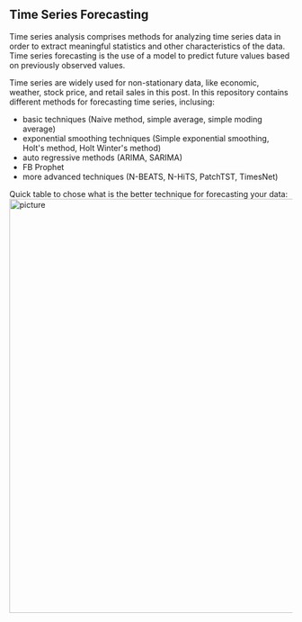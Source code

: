 ## Time Series Forecasting

Time series analysis comprises methods for analyzing time series data in order to extract meaningful statistics and other characteristics of the data. Time series forecasting is the use of a model to predict future values based on previously observed values.

Time series are widely used for non-stationary data, like economic, weather, stock price, and retail sales in this post. In this repository contains different methods for forecasting time series, inclusing:
* basic techniques (Naive method, simple average, simple moding average)
* exponential smoothing techniques (Simple exponential smoothing, Holt's method, Holt Winter's method)
* auto regressive methods (ARIMA, SARIMA)
* FB Prophet
* more advanced techniques (N-BEATS, N-HiTS, PatchTST, TimesNet)

Quick table to chose what is the better technique for forecasting your data:
<img width="736" alt="picture" src="https://github.com/aussiekom/Time-Series-Forecasting/assets/102028836/626b0fcb-ccdb-43f4-b70f-07b9acae8337">

